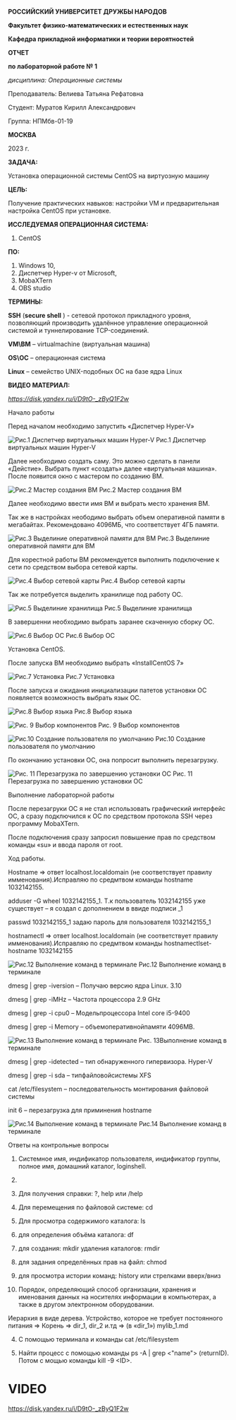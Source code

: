 **РОССИЙСКИЙ УНИВЕРСИТЕТ ДРУЖБЫ НАРОДОВ**

**Факультет физико-математических и естественных наук**

**Кафедра прикладной информатики и теории вероятностей**

**ОТЧЕТ**

**по лабораторной работе № 1**

_дисциплина: Операционные системы_

Преподаватель: Велиева Татьяна Рефатовна

Студент: Муратов Кирилл Александрович

Группа: НПМбв-01-19

**МОСКВА**

2023 г.

**ЗАДАЧА:**

Установка операционной системы CentOS на виртуозную машину

**ЦЕЛЬ:**

Получение практических навыков: настройки VM и предварительная настройка CentOS при установке.

**ИССЛЕДУЕМАЯ ОПЕРАЦИОННАЯ СИСТЕМА:**

1. CentOS

**ПО:**

1. Windows 10,
2. Диспетчер Hyper-v от Microsoft,
3. MobaXTern
4. OBS studio

**ТЕРМИНЫ:**

**SSH** (**secure shell** ) - сетевой протокол прикладного уровня, позволяющий производить удалённое управление операционной системой и туннелирование TCP-соединений.

**VM\ВМ** – virtualmachine (виртуальная машина)

**OS\ОС** – операционная система

**Linux** – семейство UNIX-подобных ОС на базе ядра Linux

**ВИДЕО МАТЕРИАЛ:**

_https://disk.yandex.ru/i/D9tO-_zByQ1F2w_

Начало работы

Перед началом необходимо запустить «Диспетчер Hyper-V»

![Рис.1 Диспетчер виртуальных машин Hyper-V](https://github.com/kirksman/LabForRUDN_OS/blob/Lab%231/IMAGES/HV.png)
Рис.1 Диспетчер виртуальных машин Hyper-V

Далее необходимо создать саму. Это можно сделать в панели «Дейстие». Выбрать пункт «создать» далее «виртуальная машина». После появится окно с мастером по созданию ВМ.

![Рис.2 Мастер создания ВМ](https://github.com/kirksman/LabForRUDN_OS/blob/Lab%231/IMAGES/MasterCreateVM.png)
Рис.2 Мастер создания ВМ

Далее необходимо ввести имя ВМ и выбрать место хранения ВМ.

Так же в настройках неободимо выбрать объем оперативной памяти в мегабайтах. Рекомендовано 4096МБ, что соответствует 4ГБ памяти.

![Рис.3 Выделиние оперативной памяти для ВМ](https://github.com/kirksman/LabForRUDN_OS/blob/Lab%231/IMAGES/RAM_VM.png)
Рис.3 Выделиние оперативной памяти для ВМ

Для корестной работы ВМ рекомендуется выполнить подключение к сети по средством выбора сетевой карты.

![Рис.4 Выбор сетевой карты](https://github.com/kirksman/LabForRUDN_OS/blob/Lab%231/IMAGES/ListVirtualNC.png)
Рис.4 Выбор сетевой карты

Так же потребуется выделить хранилище под работу ОС.

![Рис.5 Выделиние хранилища](https://github.com/kirksman/LabForRUDN_OS/blob/Lab%231/IMAGES/PointToDisk.png)
Рис.5 Выделиние хранилища

В завершенни необходимо выбрать заранее скаченную сборку ОС.

![Рис.6 Выбор ОС](https://github.com/kirksman/LabForRUDN_OS/blob/Lab%231/IMAGES/SelectOS.png)
Рис.6 Выбор ОС

Установка CentOS.

После запуска ВМ необходимо выбрать «InstallCentOS 7»

![Рис.7 Установка](https://github.com/kirksman/LabForRUDN_OS/blob/Lab%231/IMAGES/installOS.png)
Рис.7 Установка

После запуска и ожидания инициализации патетов установки ОС появляется возможность выбрать язык ОС.

![Рис.8 Выбор языка](https://github.com/kirksman/LabForRUDN_OS/blob/Lab%231/IMAGES/SelectLang.png)
Рис.8 Выбор языка

![Рис. 9 Выбор компонентов](https://github.com/kirksman/LabForRUDN_OS/blob/Lab%231/IMAGES/SelectPoint.png)
Рис. 9 Выбор компонентов

![Рис.10 Создание пользователя по умолчанию](https://github.com/kirksman/LabForRUDN_OS/blob/Lab%231/IMAGES/DefaultUser.png)
Рис.10 Создание пользователя по умолчанию

По окончанию установки ОС, она попросит выполнить перезагрузку.

![Рис. 11 Перезагрузка по завершению установки ОС](https://github.com/kirksman/LabForRUDN_OS/blob/Lab%231/IMAGES/Init6.png)
Рис. 11 Перезагрузка по завершению установки ОС

Выполнение лабораторной работы

После перезагруки ОС я не стал использовать графический интерфейс ОС, а сразу подключился к ОС по средством протокола SSH через программу MobaXTern.

После подключения сразу запросил повышение прав по средством команды «su» и ввода пароля от root.

Ход работы.

Hostname =\> ответ localhost.localdomain (не соответствует правилу имменования).Исправляю по средмтвом команды hostname 1032142155.

adduser -G wheel 1032142155\_1. Т.к пользователь 1032142155 уже существует – я создал с дополнением в ввиде подписи \_1

passwd 1032142155\_1 задаю пароль для пользователя 1032142155\_1

hostnamectl =\> ответ localhost.localdomain (не соответствует правилу имменования).Исправляю по средмтвом команды hostnamectlset-hostname 1032142155

![Рис.12 Выполнение команд в терминале](https://github.com/kirksman/LabForRUDN_OS/blob/Lab%231/IMAGES/Terminal_1.png)
Рис.12 Выполнение команд в терминале

dmesg | grep -iversion – Получаю версию ядра Linux. 3.10

dmesg | grep -iMHz – Частота процессора 2.9 GHz

dmesg | grep -i cpu0 – Модельпроцессора Intel core i5-9400

dmesg | grep -i Memory – объемоперативнойпамяти 4096MB.

![Рис.13 Выполнение команд в терминале](https://github.com/kirksman/LabForRUDN_OS/blob/Lab%231/IMAGES/Terminal_2.png)
Рис. 13Выполнение команд в терминале

dmesg | grep -idetected – тип обнаруженного гипервизора. Hyper-V

dmesg | grep -i sda – типфайловойсистемы XFS

cat /etc/filesystem – последовательность монтирования файловой системы

init 6 – перезагрузка для приминения hostname

![Рис.14 Выполнение команд в терминале](https://github.com/kirksman/LabForRUDN_OS/blob/Lab%231/IMAGES/Terminal_3.png)
Рис.14 Выполнение команд в терминале

Ответы на контрольные вопросы

1. Системное имя, индификатор пользователя, индификатор группы, полное имя, домашний каталог, loginshell.

2.

1. Для получения справки: ?, help или /help

2. Для перемещения по файловой системе: cd

3. Для просмотра содержимого каталога: ls

4. для определения объёма каталога: df

5. для создания: mkdir удаления каталогов: rmdir

6. для задания определённых прав на файл: chmod

7. для просмотра истории команд: history или стрелками вверх/вниз

3. Порядок, определяющий способ организации, хранения и именования данных на носителях информации в компьютерах, а также в другом электронном оборудовании.

Иерархия в виде дерева. Устройство, которое не требует постоянного питания =\> Корень =\> dir\_1, dir\_2 и.тд =\> (в «dir\_1») mylib\_1.md

4. С помощью терминала и команды cat /etc/filesystem

5. Найти процесс с помощью команды ps -A | grep \<"name"\> (returnID). Потом с мощью команды kill -9 \<ID\>.


# VIDEO
https://disk.yandex.ru/i/D9tO-_zByQ1F2w
